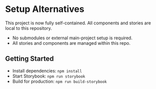 # Setup Alternatives

This project is now fully self-contained. All components and stories are local to this repository.

- No submodules or external main-project setup is required.
- All stories and components are managed within this repo.

## Getting Started

- Install dependencies: `npm install`
- Start Storybook: `npm run storybook`
- Build for production: `npm run build-storybook` 